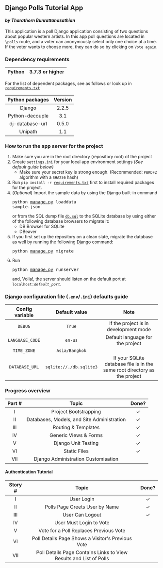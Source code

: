 ## Django Polls Tutorial App
#### *by Tharathorn Bunrattanasathian*

This application is a poll Django application consisting of two questions about popular western artists. In this app poll questions are located in ```\polls``` route, and
a voter can anonymously select only one choice at a time. If the voter wants to choose more, they can do so by clicking on ```Vote again```.

### Dependency requirements
|Python | 3.7.3 or higher|
|:---:|:---:|

For the list of dependent packages, see as follows or look up in [```requirements.txt```](requirements.txt)

| Python packages | Version |
|:---:|:---:|
|Django | 2.2.5|
|Python-decouple | 3.1 |
|dj-database-url|0.5.0|
|Unipath|1.1|

### How to run the app server for the project 
1. Make sure you are in the root directory (repository root) of the project
2. Create ```settings.ini``` for your local app environment settings *(See default guide below)*
    - Make sure your secret key is strong enough. (Recommended: ```PBKDF2``` algorithm with a ```SHA256``` hash)
3. Run <code>pip install -r [requirements.txt](requirements.txt)</code> first to install required packages for the project.
4. (*Optional*) Import the sample data by using the Django built-in command<pre>python [manage.py](manage.py) loaddata sample.json</pre> or from the SQL dump file [```db.sql```](db.sql) to the SQLite database by using either of the following database browsers to migrate it:
    - DB Browser for SQLite
    - DBeaver
5. If you first set up the repository on a clean slate, migrate the database as well by running the following Django command: <pre>python [manage.py](manage.py) migrate</pre>
6. Run <pre>python [manage.py](manage.py) runserver</pre> and, Voila!, the server should listen on the default port at <code>localhost:*default_port*</code>.

### Django configuration file (```.env```/```.ini```) defaults guide
| Config variable | Default value | Note |
|:---:|:---:|:---:|
|`DEBUG`|```True```|If the project is in development mode|
|`LANGUAGE_CODE`|```en-us```|Default language for the project|
|`TIME_ZONE`|```Asia/Bangkok```||
|`DATABASE_URL`|```sqlite://./db.sqlite3```|If your SQLite database file is in the same root directory as the project|

### Progress overview
|Part #     | Topic |Done?|
|:---------:|:----------:|:---:|
|I| Project Bootstrapping |✓|
|II| Databases, Models, and Site Administration |✓|
|III| Routing & Templates |✓|
|IV| Generic Views & Forms |✓|
|V| Django Unit Testing |✓|
|VI| Static Files |✓|
|VII| Django Administration Customisation||

#### Authentication Tutorial
|Story #     | Topic |Done?|
|:---------:|:----------:|:---:|
|I| User Login |✓|
|II| Polls Page Greets User by Name |✓|
|III| User Can Logout |✓|
|IV| User Must Login to Vote ||
|V| Vote for a Poll Replaces Previous Vote ||
|VI| Poll Details Page Shows a Visitor's Previous Vote ||
|VII| Poll Details Page Contains Links to View Results and List of Polls ||